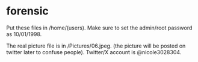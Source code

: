 # forensic
Put these files in /home/(users).
Make sure to set the admin/root password as 10/01/1998. 

The real picture file is in /Pictures/06.jpeg. (the picture will be posted on twitter later to confuse people). 
Twitter/X account is @nicole3028304. 
